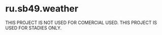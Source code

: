 # ru.sb49.weather
THIS PROJECT IS NOT USED FOR COMERCIAL USED.
THIS PROJECT IS USED FOR STADIES ONLY.
